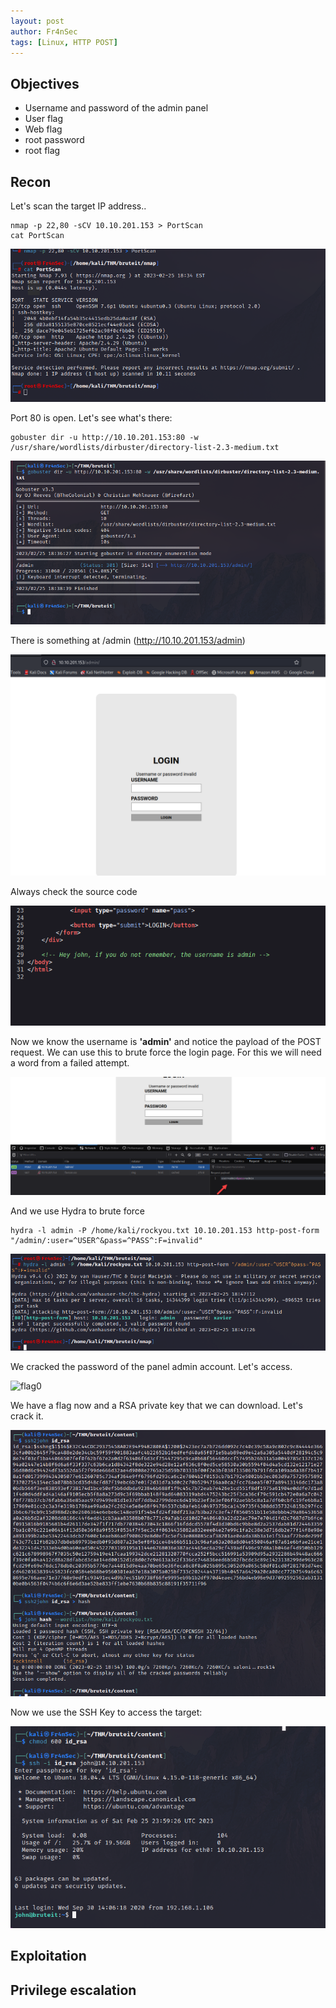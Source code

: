 ```yaml
---
layout: post
author: Fr4nSec
tags: [Linux, HTTP POST]
---
```


## Objectives

- Username and password of the admin panel
- User flag
- Web flag
- root password
- root flag


## Recon

Let's scan the target IP address..

```
nmap -p 22,80 -sCV 10.10.201.153 > PortScan
cat PortScan
```
![scan1](/images/bruteit/scan1.png)

Port 80 is open. Let's see what's there:

```
gobuster dir -u http://10.10.201.153:80 -w /usr/share/wordlists/dirbuster/directory-list-2.3-medium.txt
```

![gobuster](/images/bruteit/gobuster.png)

There is something at /admin (http://10.10.201.153/admin)

![adminpanel](/images/bruteit/adminpanel.png)

Always check the source code

![sourcecode](/images/bruteit/sourcecode.png)

Now we know the username is **'admin'** and notice the payload of the POST request. We can use this to brute force the login page. For this we will need a word from a failed attempt.

![request](/images/bruteit/request.png)

And we use Hydra to brute force

```
hydra -l admin -P /home/kali/rockyou.txt 10.10.201.153 http-post-form "/admin/:user=^USER^&pass=^PASS^:F=invalid"
```

![hydra](/images/bruteit/hydra.png)

We cracked the password of the panel admin account. Let's access.

![flag0](/images/bruteit/flag0.png)

 We have a flag now and a RSA private key that we can download. Let's crack it.
 
 ![john](/images/bruteit/john.png)
 
 Now we use the SSH Key to access the target:
 
 ![ssh1](/images/bruteit/ssh1.png)

## Exploitation




## Privilege escalation

